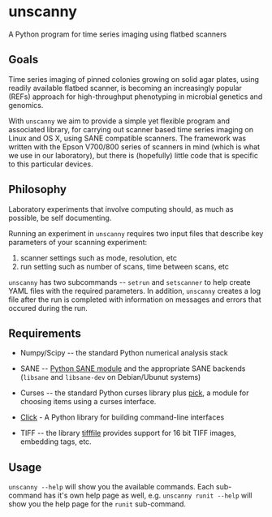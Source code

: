 # unscanny
A Python program for time series imaging using flatbed scanners


## Goals

Time series imaging of pinned colonies growing on solid agar plates, using readily available flatbed scanner, is becoming an increasingly popular (REFs) approach for high-throughput phenotyping in microbial genetics and genomics.

With `unscanny` we aim to provide a simple yet flexible program and associated library, for carrying out scanner based time series imaging on Linux and OS X, using SANE compatible scanners. The framework was written with the Epson V700/800 series of scanners in mind (which is what we use in our laboratory), but there is (hopefully) little code that is specific to this particular devices. 

## Philosophy

Laboratory experiments that involve computing should, as much as possible, be self documenting. 

Running an experiment in `unscanny` requires two input files that describe key parameters of your scanning experiment:

1. scanner settings such as mode, resolution, etc
2. run setting such as number of scans, time between scans, etc
    
`unscanny` has two subcommands -- `setrun` and `setscanner` to help create YAML files with the required parameters. In addition, `unscanny` creates a log file after the run is completed with information on messages and errors that occured during the run.


## Requirements

* Numpy/Scipy -- the standard Python numerical analysis stack

* SANE -- [Python SANE module](https://github.com/python-pillow/Sane) and the appropriate SANE backends (`libsane` and `libsane-dev` on Debian/Ubunut systems)

* Curses -- the standard Python curses library plus [pick](https://github.com/wong2/pick), a module for choosing items using a curses interface.

* [Click](http://click.pocoo.org/) - A Python library for building command-line interfaces

* TIFF -- the library [tifffile](https://github.com/blink1073/tifffile) provides support for 16 bit TIFF images, embedding tags, etc.


## Usage

`unscanny --help` will show you the available commands. Each sub-command has it's own help page as well, e.g. `unscanny runit --help` will show you the help page for the `runit` sub-command.   
